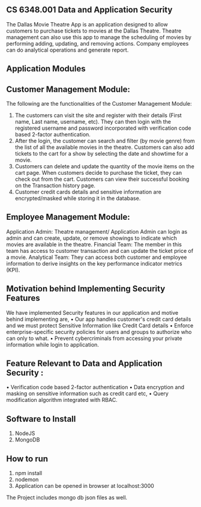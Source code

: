 CS 6348.001 Data and Application Security
-----------------------------------------------------

The Dallas Movie Theatre App is an application designed to allow customers to purchase tickets to movies at the Dallas Theatre. Theatre management can also use this app to manage the scheduling of movies by performing adding, updating, and removing actions. Company employees can do analytical operations and generate report.


Application Modules
-------------------
  Customer Management Module:
  ---------------------------
The following are the functionalities of the Customer Management Module:
1. The customers can visit the site and register with their details (First name, Last name, username, etc). They can then login with the registered username and password incorporated with verification code based 2-factor authentication.
2. After the login, the customer can search and filter (by movie genre) from the list of all the available movies in the theatre. Customers can also add tickets to the cart for a show by selecting the date and showtime for a movie.
3. Customers can delete and update the quantity of the movie items on the cart page. When customers decide to purchase the ticket, they can check out from the cart. Customers can view their successful booking on the Transaction history page.
4. Customer credit cards details and sensitive information are encrypted/masked while storing it in the database.

  Employee Management Module:
  ----------------------------
Application Admin: Theatre management/ Application Admin can login as admin and can create, update, or remove showings to indicate which movies are available in the theatre.
Financial Team: The member in this team has access to customer transaction and can update the ticket price of a movie.
Analytical Team: They can access both customer and employee information to derive insights on the key performance indicator metrics (KPI).

Motivation behind Implementing Security Features
-------------------------------------------------

We have implemented Security features in our application and motive behind implementing are,
•	Our app handles customer's credit card details and we must protect Sensitive Information like Credit Card details
•	Enforce enterprise-specific security policies for users and groups to authorize who can only to what.
•	Prevent cybercriminals from accessing your private information while login to application.

Feature Relevant to Data and Application Security : 
---------------------------------------------------
•	Verification code based 2-factor authentication
•	Data encryption and masking on sensitive information such as credit card etc, 
•	Query modification algorithm integrated with RBAC.

Software to Install
-------------------
1) NodeJS
2) MongoDB


How to run
----------
1) npm install
2) nodemon
3) Application can be opened in browser at localhost:3000

The Project includes mongo db json files as well.
